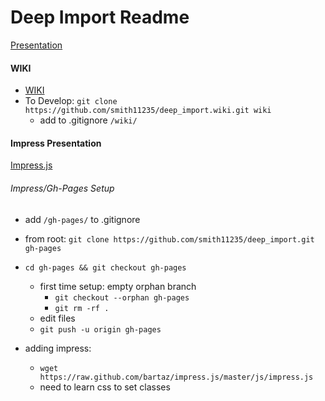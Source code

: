 Deep Import Readme
==================

[Presentation](http://smith11235.github.io/deep_import)

#### WIKI
* [WIKI](http://www.github.com/smith11235/deep_import/wiki/README)
* To Develop: ```git clone https://github.com/smith11235/deep_import.wiki.git wiki```
	* add to .gitignore ```/wiki/``` 

#### Impress Presentation

[Impress.js](https://github.com/bartaz/impress.js)

###### Impress/Gh-Pages Setup

* add ```/gh-pages/``` to .gitignore
* from root: ```git clone https://github.com/smith11235/deep_import.git gh-pages```
* ```cd gh-pages && git checkout gh-pages```
	* first time setup: empty orphan branch
		* ```git checkout --orphan gh-pages```
		* ```git rm -rf .```
	* edit files
	* ```git push -u origin gh-pages```

* adding impress:
	* ```wget https://raw.github.com/bartaz/impress.js/master/js/impress.js```
	* need to learn css to set classes

